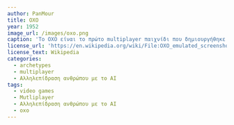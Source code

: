 ```yaml
---
author: PanMour
title: OXO
year: 1952
image_url: /images/oxo.png
caption: 'Το OXO είναι το πρώτο multiplayer παιχνίδι που δημιουργήθηκε το 1952. Παρόμοιο με την σημερινή τρίλιζα, αυτό το παιχνίδι ήταν βασικό για την δημοιργεία όλων των επόμενων multiplayer παιχνιδιών που ακολούθησαν.'
license_url: 'https://en.wikipedia.org/wiki/File:OXO_emulated_screenshot.png'
license_text: Wikipedia
categories:
  - archetypes
  - multiplayer
  - Αλληλεπίδραση ανθρώπου με το AI
tags:
  - video games
  - Mutliplayer
  - Αλληλεπίδραση ανθρώπου με το AI
  - oxo
---
```

